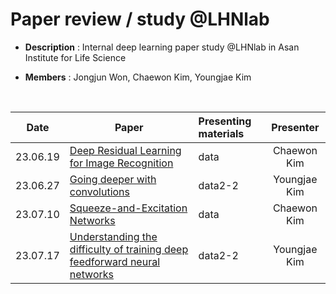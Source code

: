 # Paper review / study @LHNlab
- **Description** : Internal deep learning paper study @LHNlab in Asan Institute for Life Science

- **Members** : Jongjun Won, Chaewon Kim, Youngjae Kim
<br>

|Date|Paper   |Presenting materials |Presenter
|----|-------|:-------|:------:
|23.06.19|[Deep Residual Learning for Image Recognition](https://arxiv.org/pdf/1512.03385.pdf)    |data    |Chaewon Kim
|23.06.27|[Going deeper with convolutions](https://arxiv.org/pdf/1409.4842.pdf) |data2-2 |Youngjae Kim
|23.07.10|[Squeeze-and-Excitation Networks](https://openaccess.thecvf.com/content_cvpr_2018/papers/Hu_Squeeze-and-Excitation_Networks_CVPR_2018_paper.pdf)    |data    |Chaewon Kim
|23.07.17|[Understanding the difficulty of training deep feedforward neural networks](https://proceedings.mlr.press/v9/glorot10a/glorot10a.pdf) |data2-2 |Youngjae Kim










